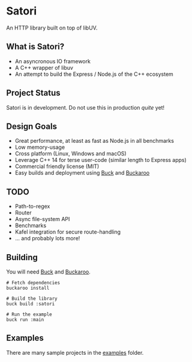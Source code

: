 # Satori

An HTTP library built on top of libUV.


## What is Satori?

 - An asyncronous IO framework
 - A C++ wrapper of libuv
 - An attempt to build the Express / Node.js of the C++ ecosystem


## Project Status

Satori is in development. Do not use this in production *quite* yet!


## Design Goals

 * Great performance, at least as fast as Node.js in all benchmarks
 * Low memory-usage
 * Cross platform (Linux, Windows and macOS)
 * Leverage C++ 14 for terse user-code (similar length to Express apps)
 * Commercial friendly license (MIT)
 * Easy builds and deployment using [Buck](https://buckbuild.com) and [Buckaroo](https://buckaroo.pm)


## TODO

 * Path-to-regex
 * Router
 * Async file-system API
 * Benchmarks
 * Kafel integration for secure route-handling
 * ... and probably lots more!


## Building

You will need [Buck](https://buckbuild.com) and [Buckaroo](https://buckaroo.pm).

```
# Fetch dependencies
buckaroo install

# Build the library
buck build :satori

# Run the example
buck run :main
```


## Examples

There are many sample projects in the [examples](./examples) folder. 
